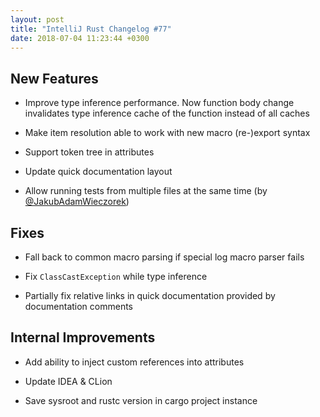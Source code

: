 ```yaml
---
layout: post
title: "IntelliJ Rust Changelog #77"
date: 2018-07-04 11:23:44 +0300
---
```



## New Features

* Improve type inference performance.
Now function body change invalidates type inference cache of the function instead of all caches

* Make item resolution able to work with new macro (re-)export syntax

* Support token tree in attributes

* Update quick documentation layout

* Allow running tests from multiple files at the same time (by [@JakubAdamWieczorek])

## Fixes

* Fall back to common macro parsing if special log macro parser fails

* Fix `ClassCastException` while type inference

* Partially fix relative links in quick documentation provided by documentation comments

## Internal Improvements

* Add ability to inject custom references into attributes

* Update IDEA & CLion

* Save sysroot and rustc version in cargo project instance




[@JakubAdamWieczorek]: https://github.com/JakubAdamWieczorek
